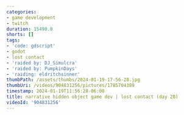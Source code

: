 ```yaml
---
categories:
- game development
- twitch
duration: 15490.0
shorts: []
tags:
- 'code: gdscript'
- godot
- lost contact
- 'raided by: DJ_Simulcra'
- 'raided by: PumpkinDays'
- 'raiding: eldritchsinner'
thumbPath: /assets/thumbs/2024-01-19-17-56-28.jpg
thumbUri: /videos/904831256/pictures/1785704389
timestamp: 2024-01-19T11:56:28-06:00
title: narrative hidden object game dev | lost contact (day 28)
videoId: '904831256'
---
```

